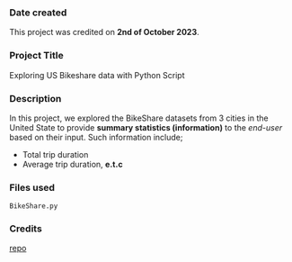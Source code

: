 ### Date created
This project was credited on **2nd of October 2023**.

### Project Title
Exploring US Bikeshare data with Python Script

### Description
In this project, we explored the BikeShare datasets from 3 cities in the United State to provide **summary statistics (information)** to the _end-user_ based on their input. Such information include;
* Total trip duration
* Average trip duration, **e.t.c**

### Files used
`BikeShare.py`

### Credits
[repo](https://github.com/sumankumarsubudhi/Udacity-Bikeshare-Project)


